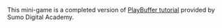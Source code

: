 This mini-game is a completed version of <a href="https://github.com/sumo-digital-academy/playbuffer">PlayBuffer tutorial</a> provided by Sumo Digital Academy.
